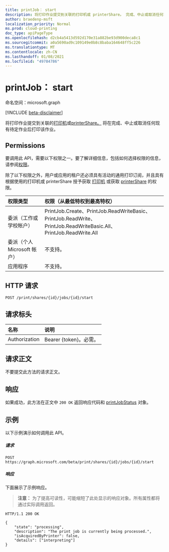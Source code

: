 ```yaml
---
title: printJob： start
description: 将打印作业提交到关联的打印机或 printerShare。 完成、中止或取消任何现有待定作业后，将打印该作业。
author: braedenp-msft
localization_priority: Normal
ms.prod: cloud-printing
doc_type: apiPageType
ms.openlocfilehash: d2cb4a5413d592d170e31a882be93d900deca8c1
ms.sourcegitcommit: a0a5690ad9c109149e0b8c8baba164648ff5c226
ms.translationtype: MT
ms.contentlocale: zh-CN
ms.lasthandoff: 01/08/2021
ms.locfileid: "49784786"
---
```

# <a name="printjob-start"></a>printJob： start

命名空间：microsoft.graph

[!INCLUDE [beta-disclaimer](../../includes/beta-disclaimer.md)]

将打印作业提交到关联的[打印机](../resources/printer.md)或[printerShare。](../resources/printershare.md) 将在完成、中止或取消任何现有待定作业后打印该作业。

## <a name="permissions"></a>Permissions
要调用此 API，需要以下权限之一。要了解详细信息，包括如何选择权限的信息，请参阅[权限](/graph/permissions-reference)。

除了以下权限之外，用户或应用的租户还必须具有活动的通用打印订阅，并且具有根据使用的打印机或 printerShare 授予获取 [打印机](printer-get.md) 或获取 [printerShare](printershare-get.md) 的权限。

|权限类型 | 权限（从最低特权到最高特权） |
|:---------------|:--------------------------------------------|
|委派（工作或学校帐户）| PrintJob.Create、PrintJob.ReadWriteBasic、PrintJob.ReadWrite、PrintJob.ReadWriteBasic.All、PrintJob.ReadWrite.All |
|委派（个人 Microsoft 帐户）|不支持。|
|应用程序| 不支持。 |

## <a name="http-request"></a>HTTP 请求
```http
POST /print/shares/{id}/jobs/{id}/start
```
## <a name="request-headers"></a>请求标头
| 名称          | 说明   |
|:--------------|:--------------|
| Authorization | Bearer {token}。必需。 |

## <a name="request-body"></a>请求正文

不要提交此方法的请求正文。 

## <a name="response"></a>响应
如果成功，此方法在正文中 `200 OK` 返回响应代码和 [printJobStatus](../resources/printjobstatus.md) 对象。

## <a name="example"></a>示例
以下示例演示如何调用此 API。
##### <a name="request"></a>请求

```http
POST https://graph.microsoft.com/beta/print/shares/{id}/jobs/{id}/start
```

##### <a name="response"></a>响应
下面展示了示例响应。 
>**注意：** 为了提高可读性，可能缩短了此处显示的响应对象。所有属性都将通过实际调用返回。

```http
HTTP/1.1 200 OK

{
    "state": "processing",
    "description": "The print job is currently being processed.",
    "isAcquiredByPrinter": false,
    "details": ["interpreting"]
}
```


